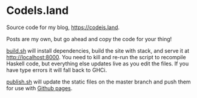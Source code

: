 CodeIs.land
===========

Source code for my blog, <https://codeis.land>.

Posts are my own, but go ahead and copy the code for your thing!

[build.sh](build.sh) will install dependencies,
build the site with stack, and serve it at <http://localhost:8000>.
You need to kill and re-run the script to recompile Haskell code,
but everything else updates live as you edit the files.
If you have type errors it will fall back to GHCi.

[publish.sh](publish.sh) will update the static files on the master branch
and push them for use with [Github pages](https://pages.github.com/).

